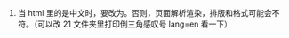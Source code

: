 1. 当 html 里的<title></title>是中文时，<html lang="en">要改为<html lang="zh">。否则，页面解析渲染，排版和格式可能会不符。（可以改 21 文件夹里打印倒三角感叹号 lang=en 看一下）
